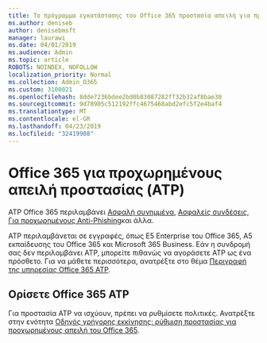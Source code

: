 ```yaml
---
title: Το πρόγραμμα εγκατάστασης του Office 365 προστασία απειλή για προχωρημένους (ATP)
ms.author: deniseb
author: denisebmsft
manager: laurawi
ms.date: 04/01/2019
ms.audience: Admin
ms.topic: article
ROBOTS: NOINDEX, NOFOLLOW
localization_priority: Normal
ms.collection: Admin_O365
ms.custom: 3100021
ms.openlocfilehash: 8dde7236bdee2bd0b83087282ff32b32af8bae30
ms.sourcegitcommit: 9d78905c512192ffc4675468abd2efc5f2e4baf4
ms.translationtype: MT
ms.contentlocale: el-GR
ms.lasthandoff: 04/23/2019
ms.locfileid: "32419908"
---
```

# <a name="office-365-advanced-threat-protection-atp"></a>Office 365 για προχωρημένους απειλή προστασίας (ATP)

ATP Office 365 περιλαμβάνει [Ασφαλή συνημμένα](https://docs.microsoft.com/office365/securitycompliance/atp-safe-attachments), [Ασφαλείς συνδέσεις](https://docs.microsoft.com/office365/securitycompliance/atp-safe-links), [Για προχωρημένους Anti-Phishing](https://docs.microsoft.com/office365/securitycompliance/atp-anti-phishing)και άλλα. 

ATP περιλαμβάνεται σε εγγραφές, όπως E5 Enterprise του Office 365, A5 εκπαίδευσης του Office 365 και Microsoft 365 Business. Εάν η συνδρομή σας δεν περιλαμβάνει ATP, μπορείτε πιθανώς να αγοράσετε ATP ως ένα πρόσθετο. Για να μάθετε περισσότερα, ανατρέξτε στο θέμα [Περιγραφή της υπηρεσίας Office 365 ATP](https://docs.microsoft.com/office365/servicedescriptions/office-365-advanced-threat-protection-service-description).

## <a name="set-up-office-365-atp"></a>Ορίσετε Office 365 ATP

Για προστασία ATP να ισχύουν, πρέπει να ρυθμίσετε πολιτικές. Ανατρέξτε στην ενότητα [Οδηγός γρήγορης εκκίνησης: ρύθμιση προστασίας για προχωρημένους απειλή του Office 365](https://docs.microsoft.com/office365/securitycompliance/checklist-atp-setup).

